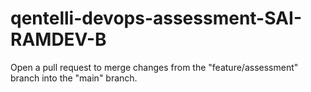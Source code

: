 # qentelli-devops-assessment-SAI-RAMDEV-B
Open a pull request to merge changes from the "feature/assessment" branch into the "main" branch.
